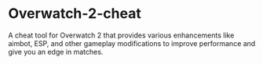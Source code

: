 # Overwatch-2-cheat
A cheat tool for Overwatch 2 that provides various enhancements like aimbot, ESP, and other gameplay modifications to improve performance and give you an edge in matches.
